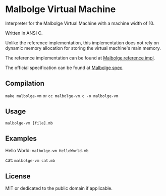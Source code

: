 # Malbolge Virtual Machine

Interpreter for the Malbolge Virtual Machine with a machine width of 10.

Written in ANSI C.

Unlike the reference implementation, this implementation does not rely on dynamic memory allocation for storing the virtual machine's main memory.

The reference implementation can be found at [Malbolge reference impl](http://www.lscheffer.com/malbolge_interp.html).

The official specification can be found at [Malbolge spec](http://www.lscheffer.com/malbolge_spec.html).

## Compilation
`make malbolge-vm` or `cc malbolge-vm.c -o malbolge-vm`

## Usage
`malbolge-vm [file].mb`

## Examples
Hello World:	`malbolge-vm HelloWorld.mb`

cat:		`malbolge-vm cat.mb`

## License
MIT or dedicated to the public domain if applicable.
